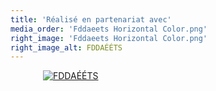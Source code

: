 ```yaml
---
title: 'Réalisé en partenariat avec'
media_order: 'Fddaeets Horizontal Color.png'
right_image: 'Fddaeets Horizontal Color.png'
right_image_alt: FDDAÉÉTS
---
```


<style>
  img.thanks {
    display: block;
    height: auto;
    margin-left: auto;
    margin-right: auto;
    max-width: 400px;
  }
</style>

<a href="https://www.fddaeets.ca" target="_blank">
  <img alt="FDDAÉÉTS" class="thanks" src="https://raconteurs.etsmtl.ca/user/pages/01.home/_remerciement/Fddaeets%20Horizontal%20Color.png" />
</a>
